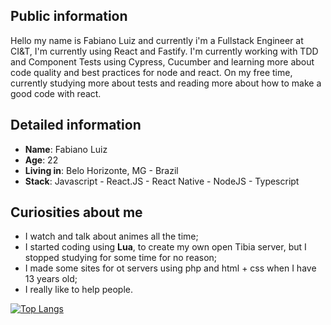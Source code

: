 ## Public information

Hello my name is Fabiano Luiz and currently i'm a Fullstack Engineer at CI&T, I'm currently using React and Fastify. I'm currently working with TDD and Component Tests using Cypress, Cucumber and learning more about code quality and best practices for node and react.
On my free time, currently studying more about tests and reading more about how to make a good code with react.

## Detailed information

- **Name**: Fabiano Luiz
- **Age**: 22
- **Living in**: Belo Horizonte, MG - Brazil
- **Stack**: Javascript - React.JS - React Native - NodeJS - Typescript

## Curiosities about me

- I watch and talk about animes all the time;
- I started coding using **Lua**, to create my own open Tibia server, but I stopped studying for some time for no reason;
- I made some sites for ot servers using php and html + css when I have 13 years old;
- I really like to help people.

[![Top Langs](https://github-readme-stats.vercel.app/api/top-langs/?username=Fabianolvs&layout=compact)](https://github.com/Fabianolvs/github-readme-stats)

